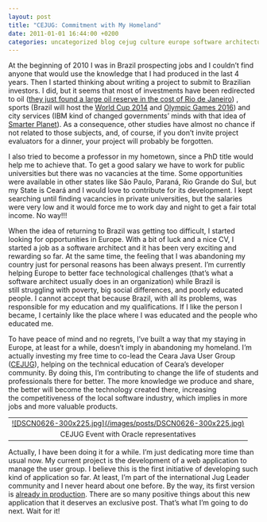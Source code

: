 ```yaml
---
layout: post
title: "CEJUG: Commitment with My Homeland"
date: 2011-01-01 16:44:00 +0200
categories: uncategorized blog cejug culture europe software architecture
---
```


At the beginning of 2010 I was in Brazil prospecting jobs and I couldn’t find anyone that would use the knowledge that I had produced in the last 4 years. Then I started thinking about writing a project to submit to Brazilian investors. I did, but it seems that most of investments have been redirected to oil (<a href="http://www.economist.com/node/13348824?story_id=13348824">they just found a large oil reserve in the cost of Rio de Janeiro</a>) , sports (Brazil will host the <a href="http://www.fifa.com/worldcup/index.html">World Cup 2014</a> and <a href="http://www.rio2016.com.br/">Olympic Games 2016</a>) and city services (IBM kind of changed governments’ minds with that idea of <a href="http://www.ibm.com/smarterplanet/us/en/">Smarter Planet</a>). As a consequence, other studies have almost no chance if not related to those subjects, and, of course, if you don’t invite project evaluators for a dinner, your project will probably be forgotten.

I also tried to become a professor in my hometown, since a PhD title would help me to achieve that. To get a good salary we have to work for public universities but there was no vacancies at the time. Some opportunities were available in other states like São Paulo, Paraná, Rio Grande do Sul, but my State is Ceará and I would love to contribute for its development. I kept searching until finding vacancies in private universities, but the salaries were very low and it would force me to work day and night to get a fair total income. No way!!!

When the idea of returning to Brazil was getting too difficult, I started looking for opportunities in Europe. With a bit of luck and a nice CV, I started a job as a software architect and it has been very exciting and rewarding so far. At the same time, the feeling that I was abandoning my country just for personal reasons has been always present. I’m currently helping Europe to better face technological challenges (that’s what a software architect usually does in an organization) while Brazil is still struggling with poverty, big social differences, and poorly educated people. I cannot accept that because Brazil, with all its problems, was responsible for my education and my qualifications. If I like the person I became, I certainly like the place where I was educated and the people who educated me.

To have peace of mind and no regrets, I’ve built a way that my staying in Europe, at least for a while, doesn’t imply in abandoning my homeland. I’m actually investing my free time to co-lead the Ceara Java User Group (<a href="http://www.cejug.org/">CEJUG</a>), helping on the technical education of Ceara’s developer community. By doing this, I’m contributing to change the life of students and professionals there for better. The more knowledge we produce and share, the better will become the technology created there, increasing the competitiveness of the local software industry, which implies in more jobs and more valuable products.

<table align="center" cellpadding="0" cellspacing="0" style="margin-left: auto; margin-right: auto; text-align: center;">
<tbody>
<tr>
<td style="text-align: center;"><a href="http://69.89.31.239/~hildeber/wp-content/uploads/2011/01/DSCN0626.jpg" style="margin-left: auto; margin-right: auto;">![DSCN0626-300x225.jpg](/images/posts/DSCN0626-300x225.jpg)</a></td>
</tr>
<tr>
<td style="text-align: center;">CEJUG Event with Oracle representatives</td>
</tr>
</tbody>
</table>
Actually, I have been doing it for a while. I’m just dedicating more time than usual now. My current project is the development of a web application to manage the user group. I believe this is the first initiative of developing such kind of application so far. At least, I’m part of the international Jug Leader community and I never heard about one before. By the way, its first version is <a href="http://www.cejug.org/jug">already in production</a>. There are so many positive things about this new application that it deserves an exclusive post. That’s what I’m going to do next. Wait for it!
